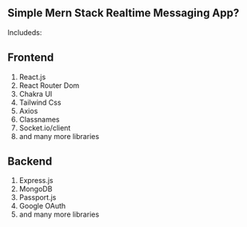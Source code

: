 ## Simple Mern Stack Realtime Messaging App?

Includeds:

## Frontend

1. React.js
2. React Router Dom
3. Chakra UI
4. Tailwind Css
5. Axios
6. Classnames
7. Socket.io/client
8. and many more libraries

## Backend

1. Express.js
2. MongoDB
3. Passport.js
4. Google OAuth
5. and many more libraries
